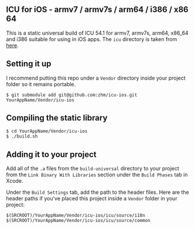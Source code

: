 ## ICU for iOS - armv7 / armv7s / arm64 / i386 / x86 64

This is a static universal build of ICU 54.1 for armv7, armv7s, arm64, x86_64 and i386 suitable for using in iOS apps. The `icu` directory is taken from [here](http://download.icu-project.org/files/icu4c/54.1/icu4c-54_1-src.zip).

## Setting it up

I recommend putting this repo under a `Vendor` directory inside your project folder so it remains portable.

    $ git submodule add git@github.com:zhm/icu-ios.git YourAppName/Vendor/icu-ios

## Compiling the static library

    $ cd YourAppName/Vendor/icu-ios
    $ ./build.sh

## Adding it to your project

Add all of the `.a` files from the `build-universal` directory to your project from the `Link Binary With Libraries` section under
the `Build Phases` tab in Xcode.

Under the `Build Settings` tab, add the path to the header files. Here are the header paths if you've placed this project inside a `Vendor` folder in your project:

    $(SRCROOT)/YourAppName/Vendor/icu-ios/icu/source/i18n
    $(SRCROOT)/YourAppName/Vendor/icu-ios/icu/source/common

